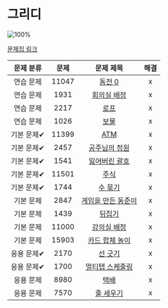 # 그리디

![100%](https://progress-bar.dev/17/?scale=17&title=progress&width=500&color=babaca&suffix=/17)

[문제집 링크](https://www.acmicpc.net/workbook/view/7320)

| 문제 분류 | 문제 | 문제 제목 | 해결 |
| :--: | :--: | :--: | :--: |
| 연습 문제 | 11047 | [동전 0](https://www.acmicpc.net/problem/11047) | x |
| 연습 문제 | 1931 | [회의실 배정](https://www.acmicpc.net/problem/1931) | x |
| 연습 문제 | 2217 | [로프](https://www.acmicpc.net/problem/2217) | x |
| 연습 문제 | 1026 | [보물](https://www.acmicpc.net/problem/1026) | x |
| 기본 문제✔ | 11399 | [ATM](https://www.acmicpc.net/problem/11399) | x |
| 기본 문제✔ | 2457 | [공주님의 정원](https://www.acmicpc.net/problem/2457) | x |
| 기본 문제✔ | 1541 | [잃어버린 괄호](https://www.acmicpc.net/problem/1541) | x |
| 기본 문제✔ | 11501 | [주식](https://www.acmicpc.net/problem/11501) | x |
| 기본 문제✔ | 1744 | [수 묶기](https://www.acmicpc.net/problem/1744) | x |
| 기본 문제 | 2847 | [게임을 만든 동준이](https://www.acmicpc.net/problem/2847) | x |
| 기본 문제 | 1439 | [뒤집기](https://www.acmicpc.net/problem/1439) | x |
| 기본 문제 | 11000 | [강의실 배정](https://www.acmicpc.net/problem/11000) | x |
| 기본 문제 | 15903 | [카드 합체 놀이](https://www.acmicpc.net/problem/15903) | x |
| 응용 문제✔ | 2170 | [선 긋기](https://www.acmicpc.net/problem/2170) | x |
| 응용 문제✔ | 1700 | [멀티탭 스케줄링](https://www.acmicpc.net/problem/1700) | x |
| 응용 문제 | 8980 | [택배](https://www.acmicpc.net/problem/8980) | x |
| 응용 문제 | 7570 | [줄 세우기](https://www.acmicpc.net/problem/7570) | x |
